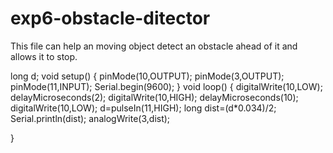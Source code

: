 # exp6-obstacle-ditector
This file can help an moving object detect an obstacle ahead of it and allows it to stop.

long d;
void setup()
{
pinMode(10,OUTPUT);
  pinMode(3,OUTPUT);
  pinMode(11,INPUT);
  Serial.begin(9600);
}
void loop()
{
digitalWrite(10,LOW);
  delayMicroseconds(2);
  digitalWrite(10,HIGH);
  delayMicroseconds(10);
  digitalWrite(10,LOW);
  d=pulseIn(11,HIGH);
  long dist=(d*0.034)/2;
  Serial.println(dist);
 analogWrite(3,dist);
 
}
